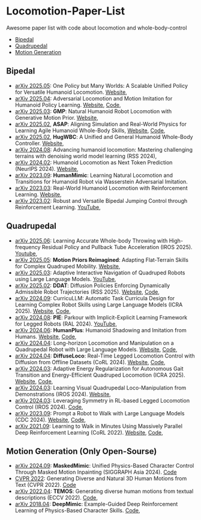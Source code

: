 # Locomotion-Paper-List
Awesome paper list with code about locomotion and whole-body-control

- [Bipedal](#Bipedal)
- [Quadrupedal](#Quadrupedal)
- [Motion Generation](#Motion-Generation)

## Bipedal
- [arXiv 2025.05](https://arxiv.org/abs/2505.18780): One Policy but Many Worlds: A Scalable Unified Policy for Versatile Humanoid Locomotion. [Website](https://dreampolicy.github.io/),
- [arXiv 2025.04](https://arxiv.org/abs/2504.14305): Adversarial Locomotion and Motion Imitation for Humanoid Policy Learning. [Website](https://almi-humanoid.github.io/), [Code](https://drive.google.com/file/d/12hK8wajdeDG3wN0_WWCt0NY0N9p1HVlA/view?usp=sharing),
- [arXiv 2025.03](https://arxiv.org/abs/2503.09015): **GMP**: Natural Humanoid Robot Locomotion with Generative Motion Prior. [Website](https://sites.google.com/view/humanoid-gmp),
- [arXiv 2025.02](https://arxiv.org/abs/2502.01143), **ASAP**: Aligning Simulation and Real-World Physics for Learning Agile Humanoid Whole-Body Skills, [Website](https://agile.human2humanoid.com/), [Code](https://github.com/LeCAR-Lab/ASAP),
- [arXiv 2025.02](https://arxiv.org/abs/2502.03206), **HugWBC**: A Unified and General Humanoid Whole-Body Controller. [Website](https://hugwbc.github.io/),
- [arXiv 2024.08](https://arxiv.org/abs/2408.14472): Advancing humanoid locomotion: Mastering challenging terrains with denoising world model learning (RSS 2024),
- [arXiv 2024.02](https://arxiv.org/abs/2402.19469): Humanoid Locomotion as Next Token Prediction (NeurIPS 2024). [Website](https://humanoid-next-token-prediction.github.io/),
- [arXiv 2023.09](https://arxiv.org/abs/2309.14225): **HumanMimic**: Learning Natural Locomotion and Transitions for Humanoid Robot via Wasserstein Adversarial Imitation.
- [arXiv 2023.03](https://arxiv.org/abs/2303.03381): Real-World Humanoid Locomotion with Reinforcement Learning. [Website](https://learning-humanoid-locomotion.github.io/),
- [arXiv 2023.02](https://arxiv.org/abs/2302.09450): Robust and Versatile Bipedal Jumping Control through Reinforcement Learning. [YouTube](https://www.youtube.com/watch?v=aAPSZ2QFB-E),

## Quadrupedal

- [arXiv 2025.06](https://arxiv.org/abs/2506.16986): Learning Accurate Whole-body Throwing with High-frequency Residual Policy and Pullback Tube Acceleration (IROS 2025). [Youtube](https://www.youtube.com/watch?v=3ysgbN6Ca8A),
- [arXiv 2025.05](https://arxiv.org/abs/2505.16084): **Motion Priors Reimagined**: Adapting Flat-Terrain Skills for Complex Quadruped Mobility. [Website](https://anymalprior.github.io/),
- [arXiv 2025.03](https://arxiv.org/abs/2503.22942): Adaptive Interactive Navigation of Quadruped Robots using Large Language Models. [YouTube](https://www.youtube.com/watch?v=W5ttPnSap2g),
- [arXiv 2025.02](https://arxiv.org/abs/2502.15043): **DDAT**: Diffusion Policies Enforcing Dynamically Admissible Robot Trajectories (RSS 2025). [Website](https://iconlab.negarmehr.com/DDAT/), [Code](https://github.com/labicon/DDAT),
- [arXiv 2024.09](https://arxiv.org/abs/2409.18382): CurricuLLM: Automatic Task Curricula Design for Learning Complex Robot Skills using Large Language Models (ICRA 2025). [Website](https://iconlab.negarmehr.com/CurricuLLM/), [Code](https://github.com/labicon/CurricuLLM),
- [arXiv 2024.08](https://arxiv.org/abs/2408.13740): **PIE**: Parkour with Implicit-Explicit Learning Framework for Legged Robots (RAL 2024). [YouTube](https://youtu.be/XsjFNcND6js?si=9eLiI8P3fTAXH1mc),
- [arXiv 2024.06](https://arxiv.org/abs/2406.10454): **HumanPlus**: Humanoid Shadowing and Imitation from Humans. [Website](https://sites.google.com/berkeley.edu/efficient-locomotion), [Code](https://github.com/MarkFzp/humanplus),
- [arXiv 2024.04](https://arxiv.org/abs/2404.05291): Long-horizon Locomotion and Manipulation on a Quadrupedal Robot with Large Language Models. [Website](https://sites.google.com/view/long-horizon-robot), [Code](https://github.com/shihusi/LongHorizonRobot),
- [arXiv 2024.04](https://arxiv.org/abs/2404.19264): **DiffuseLoco**: Real-Time Legged Locomotion Control with Diffusion from Offline Datasets (CoRL 2024). [Website](https://diffuselo.co/), [Code](https://github.com/HybridRobotics/DiffuseLoco),
- [arXiv 2024.03](https://arxiv.org/abs/2403.20001): Adaptive Energy Regularization for Autonomous Gait Transition and Energy-Efficient Quadruped Locomotion (ICRA 2025). [Website](https://sites.google.com/berkeley.edu/efficient-locomotion), [Code](https://github.com/Oscar-B-Liang/wtw_new),
- [arXiv 2024.03](https://arxiv.org/abs/2403.20328): Learning Visual Quadrupedal Loco-Manipulation from Demonstrations (IROS 2024). [Website](https://zhengmaohe.github.io/leg-manip/),
- [arXiv 2024.03](https://arxiv.org/abs/2403.17320): Leveraging Symmetry in RL-based Legged Locomotion Control (IROS 2024). [Code](https://github.com/HybridRobotics/SymmLoco),
- [arXiv 2023.09](https://arxiv.org/abs/2309.09969): Prompt a Robot to Walk with Large Language Models (CDC 2024). [Website](https://prompt2walk.github.io/), [Code](https://github.com/HybridRobotics/prompt2walk),
- [arXiv 2021.09](https://arxiv.org/abs/2109.11978): Learning to Walk in Minutes Using Massively Parallel Deep Reinforcement Learning (CoRL 2022). [Website](https://leggedrobotics.github.io/legged_gym/), [Code](https://github.com/leggedrobotics/legged_gym),

## Motion Generation (Only Open-Sourse)
- [arXiv 2024.09](https://arxiv.org/abs/2409.14393): **MaskedMimic**: Unified Physics-Based Character Control Through Masked Motion Inpainting (SIGGRAPH Asia 2024). [Code](https://github.com/DanielTruong99/MaskedMimic)
- [CVPR 2022](https://ericguo5513.github.io/text-to-motion/): Generating Diverse and Natural 3D Human Motions from Text (CVPR 2022). [Code](https://github.com/EricGuo5513/text-to-motion)
- [arXiv 2022.04](https://arxiv.org/abs/2204.14109): **TEMOS**: Generating diverse human motions from textual descriptions (ECCV 2022). [Code](https://github.com/Mathux/TEMOS),
- [arXiv 2018.04](https://arxiv.org/abs/1804.02717): **DeepMimic**: Example-Guided Deep Reinforcement Learning of Physics-Based Character Skills. [Code](https://github.com/xbpeng/DeepMimic),
